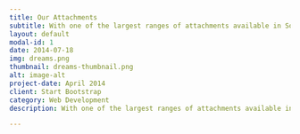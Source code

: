 ```yaml
---
title: Our Attachments
subtitle: With one of the largest ranges of attachments available in South East Queensland, you can be sure Tremeer will have the attachments needed regardless of the job. Some of these include
layout: default
modal-id: 1
date: 2014-07-18
img: dreams.png
thumbnail: dreams-thumbnail.png
alt: image-alt
project-date: April 2014
client: Start Bootstrap
category: Web Development
description: With one of the largest ranges of attachments available in South East Queensland, you can be sure Tremeer will have the attachments needed regardless of the job. Some of these include

---
```

